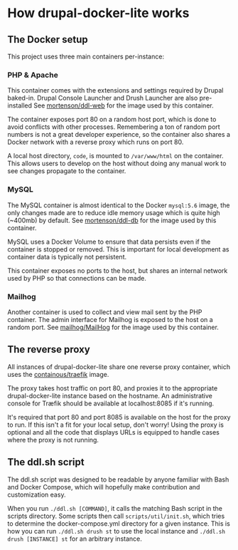 # How drupal-docker-lite works

## The Docker setup

This project uses three main containers per-instance:

### PHP & Apache

This container comes with the extensions and settings required by Drupal
baked-in. Drupal Console Launcher and Drush Launcher are also pre-installed
See [mortenson/ddl-web](https://github.com/mortenson/ddl-web) for the image
used by this container.

The container exposes port 80 on a random host port, which is done to avoid
conflicts with other processes. Remembering a ton of random port numbers is
not a great developer experience, so the container also shares a Docker network
with a reverse proxy which runs on port 80.

A local host directory, `code`, is mounted to `/var/www/html` on the container.
This allows users to develop on the host without doing any manual work to see
changes propagate to the container.

### MySQL

The MySQL container is almost identical to the Docker `mysql:5.6` image, the
only changes made are to reduce idle memory usage which is quite high (~400mb)
by default. See [mortenson/ddl-db](https://github.com/mortenson/ddl-db) for the
image used by this container.

MySQL uses a Docker Volume to ensure that data persists even if the container
is stopped or removed. This is important for local development as container
data is typically not persistent.

This container exposes no ports to the host, but shares an internal network
used by PHP so that connections can be made.

### Mailhog

Another container is used to collect and view mail sent by the PHP container.
The admin interface for Mailhog is exposed to the host on a random port. See
[mailhog/MailHog](https://github.com/mailhog/MailHog) for the image used by
this container.

## The reverse proxy

All instances of drupal-docker-lite share one reverse proxy container, which
uses the [containous/traefik](https://github.com/containous/traefik) image.

The proxy takes host traffic on port 80, and proxies it to the appropriate
drupal-docker-lite instance based on the hostname. An administrative console
for Træfik should be available at localhost:8085 if it's running.

It's required that port 80 and port 8085 is available on the host for the proxy
to run. If this isn't a fit for your local setup, don't worry! Using the proxy
is optional and all the code that displays URLs is equipped to handle cases
where the proxy is not running.

## The ddl.sh script

The ddl.sh script was designed to be readable by anyone familiar with Bash and
Docker Compose, which will hopefully make contribution and customization easy.

When you run `./ddl.sh [COMMAND]`, it calls the matching Bash script in the
scripts directory. Some scripts then call `scripts/util/init.sh`, which tries
to determine the docker-compose.yml directory for a given instance. This is how
you can run `./ddl.sh drush st` to use the local instance and
`./ddl.sh drush [INSTANCE] st` for an arbitrary instance.
